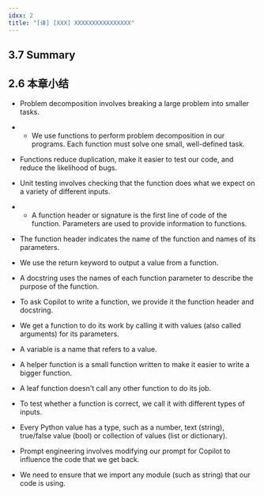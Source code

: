 ```yaml
---
idxx: 2
title: "[译] [XXX] XXXXXXXXXXXXXXXX"
---
```



## 3.7 Summary
## 2.6 本章小结

* Problem decomposition involves breaking a large problem into smaller tasks.

* * We use functions to perform problem decomposition in our programs. Each function must solve one small, well-defined task.

* Functions reduce duplication, make it easier to test our code, and reduce the likelihood of bugs.

* Unit testing involves checking that the function does what we expect on a variety of different inputs.

* * A function header or signature is the first line of code of the function. Parameters are used to provide information to functions.

* The function header indicates the name of the function and names of its parameters.

* We use the return keyword to output a value from a function.

* A docstring uses the names of each function parameter to describe the purpose of the function.

* To ask Copilot to write a function, we provide it the function header and docstring.

* We get a function to do its work by calling it with values (also called arguments) for its parameters.

* A variable is a name that refers to a value.

* A helper function is a small function written to make it easier to write a bigger function.

  

* A leaf function doesn't call any other function to do its job.

* To test whether a function is correct, we call it with different types of inputs.

* Every Python value has a type, such as a number, text (string), true/false value (bool) or collection of values (list or dictionary).

* Prompt engineering involves modifying our prompt for Copilot to influence the code that we get back.

* We need to ensure that we import any module (such as string) that our code is using.

<!-- -->
